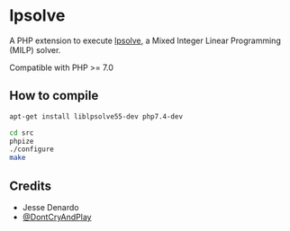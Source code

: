 # lpsolve

A PHP extension to execute [lpsolve](https://sourceforge.net/projects/lpsolve/), a Mixed Integer Linear Programming (MILP) solver.

Compatible with PHP >= 7.0


## How to compile

```bash
apt-get install liblpsolve55-dev php7.4-dev

cd src
phpize
./configure
make
```

## Credits

- Jesse Denardo
- [@DontCryAndPlay](https://github.com/DontCryAndPlay)
